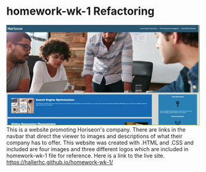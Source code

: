 # homework-wk-1 Refactoring
![Screenshot of Horiseon website](ScreenShot.png)
This is a website promoting Horiseon's company. There are links in the navbar that direct the viewer to images and descriptions of what their company has to offer. This website was created with .HTML and .CSS and included are four images and three different logos which are included in homework-wk-1 file for reference. Here is a link to the live site.
https://hallerhc.github.io/homework-wk-1/
